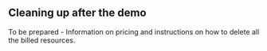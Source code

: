 ## Cleaning up after the demo

To be prepared - Information on pricing and instructions on how to delete all the billed resources.
